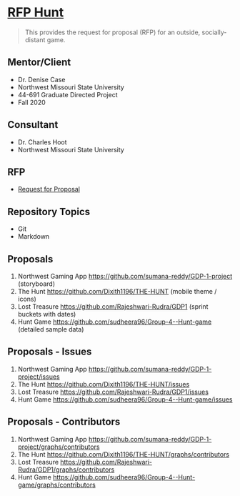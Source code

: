 # [RFP Hunt](https://github.com/denisecase/rfp-hunt)

> This provides the request for proposal (RFP) for an outside, socially-distant game.

## Mentor/Client

- Dr. Denise Case
- Northwest Missouri State University
- 44-691 Graduate Directed Project 
- Fall 2020

## Consultant

- Dr. Charles Hoot
- Northwest Missouri State University

## RFP

- [Request for Proposal](https://github.com/denisecase/rfp-hunt/blob/master/rfp-hunt.md)

## Repository Topics

- Git
- Markdown

## Proposals

1. Northwest Gaming App https://github.com/sumana-reddy/GDP-1-project (storyboard)
1. The Hunt https://github.com/Dixith1196/THE-HUNT (mobile theme / icons)
3. Lost Treasure https://github.com/Rajeshwari-Rudra/GDP1 (sprint buckets with dates)
4. Hunt Game https://github.com/sudheera96/Group-4--Hunt-game (detailed sample data)

## Proposals - Issues 

1. Northwest Gaming App https://github.com/sumana-reddy/GDP-1-project/issues
1. The Hunt https://github.com/Dixith1196/THE-HUNT/issues
3. Lost Treasure https://github.com/Rajeshwari-Rudra/GDP1/issues
4. Hunt Game https://github.com/sudheera96/Group-4--Hunt-game/issues

## Proposals - Contributors 

1. Northwest Gaming App https://github.com/sumana-reddy/GDP-1-project/graphs/contributors
1. The Hunt https://github.com/Dixith1196/THE-HUNT/graphs/contributors
3. Lost Treasure https://github.com/Rajeshwari-Rudra/GDP1/graphs/contributors
4. Hunt Game https://github.com/sudheera96/Group-4--Hunt-game/graphs/contributors
